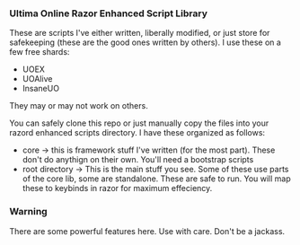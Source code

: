 ### Ultima Online Razor Enhanced Script Library

These are scripts I've either written, liberally modified, or just store for safekeeping (these are the good ones written by others). I use these on a few free shards:
* UOEX
* UOAlive
* InsaneUO

They may or may not work on others.

You can safely clone this repo or just manually copy the files into your razord enhanced scripts directory. I have these organized as follows:

* core -> this is framework stuff I've written (for the most part). These don't do anythign on their own. You'll need a bootstrap scripts
* root directory -> This is the main stuff you see. Some of these use parts of the core lib, some are standalone. These are safe to run. You will map these to keybinds in razor for maximum effeciency.

### Warning

There are some powerful features here. Use with care. Don't be a jackass.

